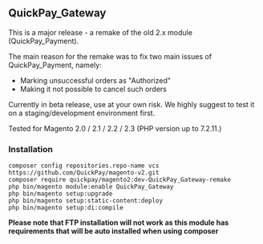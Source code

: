 ## QuickPay_Gateway

This is a major release - a remake of the old 2.x module (QuickPay_Payment).

The main reason for the remake was to fix two main issues of QuickPay_Payment, namely:
* Marking unsuccessful orders as "Authorized"
* Making it not possible to cancel such orders

Currently in beta release, use at your own risk. We highly suggest to test it on a staging/development environment first.

Tested for Magento 2.0 / 2.1 / 2.2 / 2.3 (PHP version up to 7.2.11.)

### Installation
```
composer config repositories.repo-name vcs https://github.com/QuickPay/magento-v2.git
composer require quickpay/magento2:dev-QuickPay_Gateway-remake
php bin/magento module:enable QuickPay_Gateway
php bin/magento setup:upgrade
php bin/magento setup:static-content:deploy
php bin/magento setup:di:compile
``` 

**Please note that FTP installation will not work as this module has requirements that will be auto installed when using composer**